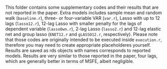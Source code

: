 This folder contains some supplementary codes and their results that are not reported in the paper. Extra models includes sample mean and random walk (`baseline.r`), three- or four-variable VAR (`var.r`), Lasso with up to 12 lags (`lasso12.r`), 12-lag Lasso with smaller penalty for the lags of dependent variable (`lassoOwn.r`), 2-lag Lasso (`lasso2.r`) and 12-lag elastic net and group lasso (`ENET12.r` and `gLASSO12.r`, respectively). Please note that those codes are originally intended to be executed inside `execution.r`, therefore you may need to create appropriate placeholderes yourself. Results are saved as rds objects with names corresponds to reported models.  Results are very similar to those reported in the paper, four lags, which are generally better in terms of MSFE, albeit negligible.  
